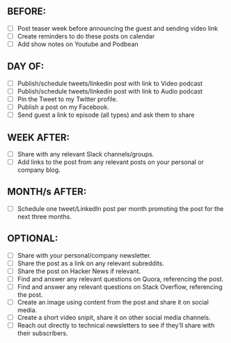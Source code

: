 ## BEFORE:
- [ ] Post teaser week before announcing the guest and sending video link
- [ ] Create reminders to do these posts on calendar
- [ ] Add show notes on Youtube and Podbean

## DAY OF:
- [ ] Publish/schedule tweets/linkedin post with link to Video podcast
- [ ] Publish/schedule tweets/linkedin post with link to Audio podcast
- [ ] Pin the Tweet to my Twitter profile.
- [ ] Publish a post on my Facebook.
- [ ] Send guest a link to episode (all types) and ask them to share

## WEEK AFTER:
- [ ] Share with any relevant Slack channels/groups.
- [ ] Add links to the post from any relevant posts on your personal or company blog.

## MONTH/s AFTER:
- [ ] Schedule one tweet/LinkedIn post per month promoting the post for the next three months.

## OPTIONAL:
- [ ] Share with your personal/company newsletter.
- [ ] Share the post as a link on any relevant subreddits.
- [ ] Share the post on Hacker News if relevant.
- [ ] Find and answer any relevant questions on Quora, referencing the post.
- [ ] Find and answer any relevant questions on Stack Overflow, referencing the post.
- [ ] Create an image using content from the post and share it on social media.
- [ ] Create a short video snipit, share it on other social media channels.
- [ ] Reach out directly to technical newsletters to see if they’ll share with their subscribers.
